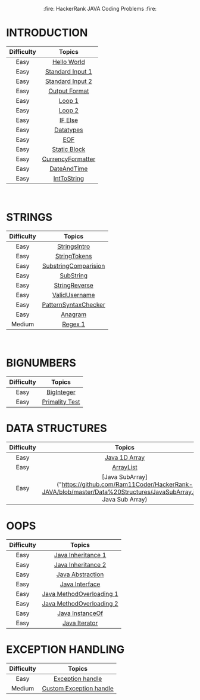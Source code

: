 <p align="center">
  :fire: HackerRank JAVA Coding Problems :fire:

# INTRODUCTION
</p>

<p align="center">

 Difficulty | Topics|
:---: |:---: |
Easy |[Hello World](https://github.com/Ram11Coder/HackerRank-JAVA/blob/master/Introduction/HelloWorld.java "Hello World")| 
Easy | [Standard Input 1](https://github.com/Ram11Coder/HackerRank-JAVA/blob/master/Introduction/StdIO.java "StdIO 1")| 
Easy | [Standard Input 2](https://github.com/Ram11Coder/HackerRank-JAVA/blob/master/Introduction/StdInput.java "StdIO 2") |
Easy | [Output Format](https://github.com/Ram11Coder/HackerRank-JAVA/blob/master/Introduction/OutputFormat.java "Output Format") |
Easy | [Loop 1](https://github.com/Ram11Coder/HackerRank-JAVA/blob/master/Introduction/Loops1.java "Loop 1 ") |
Easy | [Loop 2](https://github.com/Ram11Coder/HackerRank-JAVA/blob/master/Introduction/Loops2.java " Loop 2") |
Easy | [IF Else](https://github.com/Ram11Coder/HackerRank-JAVA/blob/master/Introduction/IfElse.java "If else") |
Easy | [Datatypes](https://github.com/Ram11Coder/HackerRank-JAVA/blob/master/Introduction/Datatypes.java "Datatype ") |
Easy | [EOF](https://github.com/Ram11Coder/HackerRank-JAVA/blob/master/Introduction/EOF.java "EOF") |
Easy | [Static Block](https://github.com/Ram11Coder/HackerRank-JAVA/blob/master/Introduction/StaticBlock.java "Static block") |
Easy | [CurrencyFormatter](https://github.com/Ram11Coder/HackerRank-JAVA/blob/master/Introduction/CurrencyFormatter.java "CurrencyFormatter") |
Easy | [DateAndTime](https://github.com/Ram11Coder/HackerRank-JAVA/blob/master/Introduction/DateAndTime.java "DateAndTime") |
Easy | [IntToString](https://github.com/Ram11Coder/HackerRank-JAVA/blob/master/Introduction/IntToString.java "IntToString") |
</p>
<br>

<p align="center">
<h1>STRINGS </h1>

 Difficulty | Topics|
:---: |:---: |
Easy |[StringsIntro](https://github.com/Ram11Coder/HackerRank-JAVA/blob/master/Strings/Easy/Anagram.javaStringsIntro.java "String Intro")| 
Easy | [StringTokens](https://github.com/Ram11Coder/HackerRank-JAVA/blob/master/Strings/Easy/Anagram.javaStringTokens.java "StringTokens")| 
Easy | [SubstringComparision](https://github.com/Ram11Coder/HackerRank-JAVA/blob/master/Strings/Easy/Anagram.javaSubstringComparision.java "SubstringComparision") |
Easy | [SubString](https://github.com/Ram11Coder/HackerRank-JAVA/blob/master/Strings/Easy/Anagram.javaSubString.java "SubString") |
Easy | [StringReverse](https://github.com/Ram11Coder/HackerRank-JAVA/blob/master/Strings/Easy/Anagram.javaStringReverse.java "StringReverse") |
Easy | [ValidUsername](https://github.com/Ram11Coder/HackerRank-JAVA/blob/master/Strings/Easy/Anagram.javaValidUsername.java "ValidUsername") |
Easy | [PatternSyntaxChecker](https://github.com/Ram11Coder/HackerRank-JAVA/blob/master/Strings/Easy/Anagram.javaPatternSyntaxChecker.java "PatternSyntaxChecker") |
Easy | [Anagram](https://github.com/Ram11Coder/HackerRank-JAVA/blob/master/Strings/Easy/Anagram.javaAnagram.java "Anagram") |
Medium | [Regex 1](https://github.com/Ram11Coder/HackerRank-JAVA/blob/master/Strings/Medium/Regex.java "Regex") |

</p>

<br>

<p align="center">
<h1>BIGNUMBERS </h1>

 Difficulty | Topics|
:---: |:---: |
Easy |[BigInteger](https://github.com/Ram11Coder/HackerRank-JAVA/blob/master/BigNumbers/Easy/BigIntegerSample.java "Big integer")| 
Easy | [Primality Test](https://github.com/Ram11Coder/HackerRank-JAVA/blob/master/BigNumbers/Easy/PrimalityTest.java "Prime Test")| 
</p>


<p align="center">
<h1>DATA STRUCTURES </h1>

 Difficulty | Topics|
:---: |:---: |
Easy | [Java 1D Array]("https://github.com/Ram11Coder/HackerRank-JAVA/blob/master/Data%20Structures/JavaIDArray.java" "JAVA ID Array")| 
Easy |[ArrayList](https://github.com/Ram11Coder/HackerRank-JAVA/blob/master/Data%20Structures/Arraylist.java "ArrayList")| 
Easy | [Java SubArray]("https://github.com/Ram11Coder/HackerRank-JAVA/blob/master/Data%20Structures/JavaSubArray.java" Java Sub Array)| 
</p>



<p align="center">
<h1>OOPS </h1>

 Difficulty | Topics|
:---: |:---: |
Easy |[Java Inheritance 1](https://github.com/Ram11Coder/HackerRank-JAVA/blob/master/Object%20Oriented%20Programming/JavaInheritance1.java "Java Inheritance  1")| 
Easy |[Java Inheritance 2](https://github.com/Ram11Coder/HackerRank-JAVA/blob/master/Object%20Oriented%20Programming/JavaInheritance2.java "Java Inheritance  2")| 
Easy |[Java Abstraction](https://github.com/Ram11Coder/HackerRank-JAVA/blob/master/Object%20Oriented%20Programming/JavaAbstractClass.java "Java Abdtraction")| 
Easy |[Java Interface](https://github.com/Ram11Coder/HackerRank-JAVA/blob/master/Object%20Oriented%20Programming/JavaInterface.java "Java Interface")| 
Easy |[Java MethodOverloading 1](https://github.com/Ram11Coder/HackerRank-JAVA/blob/master/Object%20Oriented%20Programming/JavaMethodOverriding1.java "Java Method overloading  1")| 
Easy |[Java MethodOverloading 2](https://github.com/Ram11Coder/HackerRank-JAVA/blob/master/Object%20Oriented%20Programming/JavaMethodOverriding2.java "Java MethodOverlaoding 2")| 
Easy |[Java InstanceOf](https://github.com/Ram11Coder/HackerRank-JAVA/blob/master/Object%20Oriented%20Programming/JavaInstanceofkeyword.java "Java InstanceOf")| 
Easy |[Java Iterator](https://github.com/Ram11Coder/HackerRank-JAVA/blob/master/Object%20Oriented%20Programming/JavaIterator.java "Java Iterator")| 

</p>


<p align="center">
<h1>EXCEPTION HANDLING </h1>

 Difficulty | Topics|
:---: |:---: |
Easy |[Exception handle](https://github.com/Ram11Coder/HackerRank-JAVA/blob/master/Exception%20Handling/ExceptionHandling.java "ExceptionHandling")| 
Medium | [Custom Exception handle](https://github.com/Ram11Coder/HackerRank-JAVA/blob/master/Exception%20Handling/CustomExceptionHandling.java "CustomExceptionHandling")| 
</p>
